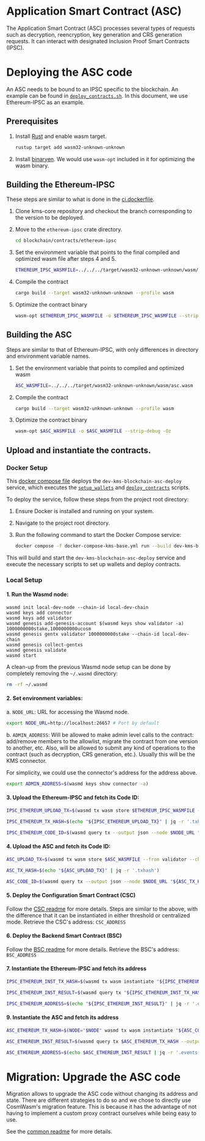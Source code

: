 # Application Smart Contract (ASC)

The Application Smart Contract (ASC) processes several types of requests such as decryption, reencryption, key generation and CRS generation requests. It can interact with designated Inclusion Proof Smart Contracts (IPSC).

# Deploying the ASC code

An ASC needs to be bound to an IPSC specific to the blockchain. An example can be found in [`deploy_contracts.sh`](../../scripts/deploy_contracts.sh). In this document, we use Ethereum-IPSC as an example.

## Prerequisites

1. Install [Rust](https://www.rust-lang.org/tools/install) and enable wasm target.

   ```bash
   rustup target add wasm32-unknown-unknown
   ```

2. Install [binaryen](https://github.com/WebAssembly/binaryen). We would use
   `wasm-opt` included in it for optimizing the wasm binary.

## Building the Ethereum-IPSC

These steps are similar to what is done in the [ci.dockerfile](../../../docker/blockchain/contracts/ci.dockerfile).

1. Clone kms-core repository and checkout the branch corresponding to the version to be deployed.

2. Move to the `ethereum-ipsc` crate directory.
   ```bash
   cd blockchain/contracts/ethereum-ipsc
   ```

3. Set the environment variable that points to the final compiled and optimized wasm file after steps 4 and 5.
   ```bash
   ETHEREUM_IPSC_WASMFILE=../../../target/wasm32-unknown-unknown/wasm/ethereum_ipsc.wasm
   ```

4. Compile the contract
   ```bash
   cargo build --target wasm32-unknown-unknown --profile wasm
   ```

5. Optimize the contract binary
   ```bash
   wasm-opt $ETHEREUM_IPSC_WASMFILE -o $ETHEREUM_IPSC_WASMFILE --strip-debug -Oz
   ```

## Building the ASC

Steps are similar to that of Ethereum-IPSC, with only differences in directory and environment variable names.

1. Set the environment variable that points to compiled and optimized wasm
   ```bash
   ASC_WASMFILE=../../../target/wasm32-unknown-unknown/wasm/asc.wasm
   ```

2. Compile the contract
   ```bash
   cargo build --target wasm32-unknown-unknown --profile wasm
   ```

3. Optimize the contract binary
   ```bash
   wasm-opt $ASC_WASMFILE -o $ASC_WASMFILE --strip-debug -Oz
   ```

## Upload and instantiate the contracts.

### Docker Setup
This [docker compose file](../../../docker-compose-kms-base.yml) deploys the `dev-kms-blockchain-asc-deploy` service, which executes the [`setup_wallets`](../../scripts/setup_wallets.sh) and [`deploy_contracts`](../../scripts/deploy_contracts.sh) scripts.

To deploy the service, follow these steps from the project root directory:

1. Ensure Docker is installed and running on your system.
2. Navigate to the project root directory.
3. Run the following command to start the Docker Compose service:

    ```bash
    docker compose -f docker-compose-kms-base.yml run --build dev-kms-blockchain-asc-deploy
    ```

This will build and start the `dev-kms-blockchain-asc-deploy` service and execute the necessary scripts to set up wallets and deploy contracts.

### Local Setup

#### 1. Run the Wasmd node:

```
wasmd init local-dev-node --chain-id local-dev-chain
wasmd keys add connector
wasmd keys add validator
wasmd genesis add-genesis-account $(wasmd keys show validator -a) 1000000000stake,1000000000ucosm
wasmd genesis gentx validator 1000000000stake --chain-id local-dev-chain
wasmd genesis collect-gentxs
wasmd genesis validate
wasmd start
```

A clean-up from the previous Wasmd node setup can be done by completely removing the `~/.wasmd` directory:
```bash
rm -rf ~/.wasmd
```

#### 2. Set environment variables:

a. `NODE_URL`: URL for accessing the Wasmd node.

```bash
export NODE_URL=http://localhost:26657 # Port by default
```

b. `ADMIN_ADDRESS`: Will be allowed to make admin level calls to the contract:
add/remove members to the allowlist, migrate the contract from one version to
another, etc. Also, will be allowed to submit any kind of operations to the contract (such as
decryption, CRS generation, etc.). Usually this will be the KMS connector.

For simplicity, we could use the connector's address for the address above.

```bash
export ADMIN_ADDRESS=$(wasmd keys show connector -a)
```

#### 3. Upload the Ethereum-IPSC and fetch its Code ID:

   ```bash
   IPSC_ETHEREUM_UPLOAD_TX=$(wasmd tx wasm store $ETHEREUM_IPSC_WASMFILE --from validator --chain-id local-dev-chain --node $NODE_URL --gas-prices 0.25ucosm --gas auto --gas-adjustment 1.3 -y --output json)
   ```

   ```bash
   IPSC_ETHEREUM_TX_HASH=$(echo "${IPSC_ETHEREUM_UPLOAD_TX}" | jq -r '.txhash')
   ```

   ```bash
   IPSC_ETHEREUM_CODE_ID=$(wasmd query tx --output json --node $NODE_URL "${IPSC_ETHEREUM_TX_HASH}" | jq -r '.events[] | select(.type=="store_code") | .attributes[] | select(.key=="code_id") | .value')
   ```

#### 4. Upload the ASC and fetch its Code ID:

   ```bash
   ASC_UPLOAD_TX=$(wasmd tx wasm store $ASC_WASMFILE --from validator --chain-id local-dev-chain --node $NODE_URL --gas-prices 0.25ucosm --gas auto --gas-adjustment 1.3 -y --output json)
   ```

   ```bash
   ASC_TX_HASH=$(echo "${ASC_UPLOAD_TX}" | jq -r '.txhash')
   ```

   ```bash
   ASC_CODE_ID=$(wasmd query tx --output json --node $NODE_URL "${ASC_TX_HASH}" | jq -r '.events[] | select(.type=="store_code") | .attributes[] | select(.key=="code_id") | .value')
   ```

#### 5. Deploy the Configuration Smart Contract (CSC)

Follow the [CSC readme](../csc/README.md) for more details. Steps are similar to the above, with the difference that it can be instantiated in either threshold or centralized mode. Retrieve the CSC's address: `CSC_ADDRESS`

#### 6. Deploy the Backend Smart Contract (BSC)

Follow the [BSC readme](../bsc/README.md) for more details. Retrieve the BSC's address: `BSC_ADDRESS`

#### 7. Instantiate the Ethereum-IPSC and fetch its address

   ```bash
   IPSC_ETHEREUM_INST_TX_HASH=$(wasmd tx wasm instantiate "${IPSC_ETHEREUM_CODE_ID}" '{}' --label "ethereum-ipsc" --from validator --output json --chain-id local-dev-chain --node $NODE_URL -y --admin $ADMIN_ADDRESS | jq -r '.txhash')
   ```

   ```bash
   IPSC_ETHEREUM_INST_RESULT=$(wasmd query tx "${IPSC_ETHEREUM_INST_TX_HASH}" --output json --node $NODE_URL)
   ```

   ```bash
   IPSC_ETHEREUM_ADDRESS=$(echo "${IPSC_ETHEREUM_INST_RESULT}" | jq -r '.events[] | select(.type=="instantiate") | .attributes[] | select(.key=="_contract_address") | .value')
   ```

#### 9. Instantiate the ASC and fetch its address

   ```bash
   ASC_ETHEREUM_TX_HASH=$(NODE="$NODE" wasmd tx wasm instantiate "${ASC_CODE_ID}" '{"debug_proof": false, "verify_proof_contract_addr": "'"${IPSC_ETHEREUM_ADDRESS}"'", "csc_address": "'"${CSC_ADDRESS}"'", "bsc_address": "'"${BSC_ADDRESS}"'", "allowlists":{"generate": ["'"${ADMIN_ADDRESS}"'"], "response": ["'"${ADMIN_ADDRESS}"'"], "admin": ["'"${ADMIN_ADDRESS}"'"]} }' --label "ethereum-asc" --from validator --output json --chain-id local-dev-chain -y --admin "${VALIDATOR_ADDRESS}" --gas-prices 0.25ucosm --gas auto --gas-adjustment 1.3  | jq -r '.txhash')
   ```

   ```bash
   ASC_ETHEREUM_INST_RESULT=$(wasmd query tx $ASC_ETHEREUM_TX_HASH --output json --node $NODE_URL)
   ```

   ```bash
   ASC_ETHEREUM_ADDRESS=$(echo $ASC_ETHEREUM_INST_RESULT | jq -r '.events[] | select(.type=="instantiate") | .attributes[] | select(.key=="_contract_address") | .value')
   ```

# Migration: Upgrade the ASC code

Migration allows to upgrade the ASC code without changing its address and state.
There are different strategies to do so and we chose to directly use CosmWasm's migration feature.
This is because it has the advantage of not having to implement a custom proxy contract ourselves while
being easy to use.

See the [common readme](../common/README.md) for more details.
